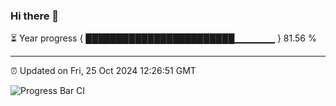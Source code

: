 ### Hi there 👋

⏳ Year progress { ████████████████████████▁▁▁▁▁▁ } 81.56 %

---

⏰ Updated on Fri, 25 Oct 2024 12:26:51 GMT

![Progress Bar CI](https://github.com/liununu/liununu/workflows/Progress%20Bar%20CI/badge.svg)
